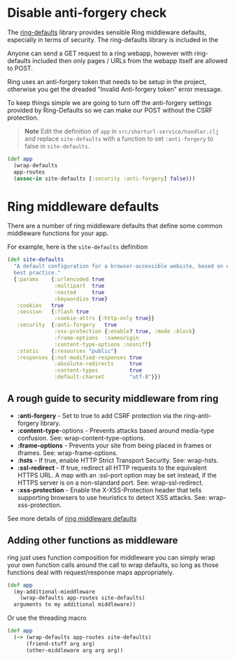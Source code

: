# Disable anti-forgery check

The [ring-defaults](https://github.com/ring-clojure/ring-defaults) library provides sensible Ring middleware defaults, especially in terms of security.  The ring-defaults library is included in the 

Anyone can send a GET request to a ring webapp, however with ring-defaults included then only pages / URLs from the webapp itself are allowed to POST.

Ring uses an anti-forgery token that needs to be setup in the project, otherwise you get the dreaded "Invalid Anti-forgery token" error message.

To keep things simple we are going to turn off the anti-forgery settings provided by Ring-Defaults so we can make our POST without the CSRF protection. 

> **Note** Edit the definition of `app` in `src/shorturl-service/handler.clj` and replace `site-defaults` with a function to set `:anti-forgery` to false in `site-defaults`.

```clojure
(def app 
  (wrap-defaults 
  app-routes 
  (assoc-in site-defaults [:security :anti-forgery] false)))
```


# Ring middleware defaults

There are a number of ring middleware defaults that define some common middleware functions for your app.

For example, here is the `site-defaults` definition

```clojure
(def site-defaults
  "A default configuration for a browser-accessible website, based on current
  best practice."
  {:params    {:urlencoded true
               :multipart  true
               :nested     true
               :keywordize true}
   :cookies   true
   :session   {:flash true
               :cookie-attrs {:http-only true}}
   :security  {:anti-forgery   true
               :xss-protection {:enable? true, :mode :block}
               :frame-options  :sameorigin
               :content-type-options :nosniff}
   :static    {:resources "public"}
   :responses {:not-modified-responses true
               :absolute-redirects     true
               :content-types          true
               :default-charset        "utf-8"}})
```

## A rough guide to security middleware from ring

* **:anti-forgery** - Set to true to add CSRF protection via the ring-anti-forgery library.
* **:content-type**-options - Prevents attacks based around media-type confusion. See: wrap-content-type-options.
* **:frame-options** - Prevents your site from being placed in frames or iframes. See: wrap-frame-options.
* **:hsts** - If true, enable HTTP Strict Transport Security. See: wrap-hsts.
* **:ssl-redirect** - If true, redirect all HTTP requests to the equivalent HTTPS URL. A map with an :ssl-port option may be set instead, if the HTTPS server is on a non-standard port. See: wrap-ssl-redirect.
* **:xss-protection** - Enable the X-XSS-Protection header that tells supporting browsers to use heuristics to detect XSS attacks. See: wrap-xss-protection.

See more details of [ring middleware defaults](https://crossclj.info/ns/ring/ring-defaults/latest/ring.middleware.defaults.html)


## Adding other functions as middleware 

ring just uses function composition for middleware you can simply wrap your own function calls around the call to wrap defaults, so long as those functions deal with request/response maps appropriately.

```clojure
(def app 
  (my-additional-mieddleware 
    (wrap-defaults app-routes site-defaults)
  arguments to my additional middleware))
```

Or use the threading macro

```clojure
(def app
  (-> (wrap-defaults app-routes site-defaults)
      (friend-stuff arg arg)
      (other-middleware arg arg arg))
```
